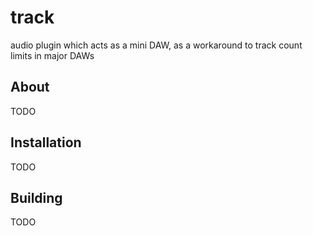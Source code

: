 # track
audio plugin which acts as a mini DAW, as a workaround to track count limits in major DAWs 

## About
TODO

## Installation
TODO

## Building
TODO
